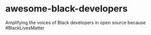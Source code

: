 # awesome-black-developers
Amplifying the voices of Black developers in open source because #BlackLivesMatter
